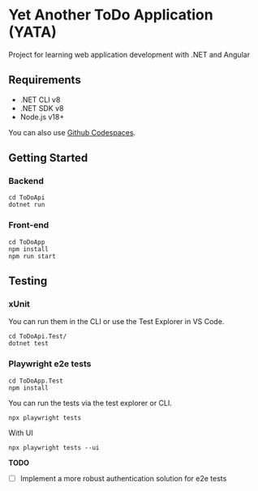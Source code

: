 
# Yet Another ToDo Application (YATA)

Project for learning web application development with .NET and Angular

## Requirements

- .NET CLI v8
- .NET SDK v8
- Node.js v18+

You can also use [Github Codespaces](https://codespaces.new/jsteinshouer/dotnet-todo).

## Getting Started

### Backend

```
cd ToDoApi
dotnet run
```

### Front-end

```
cd ToDoApp
npm install
npm run start
```

## Testing

### xUnit

You can run them in the CLI or use the Test Explorer in VS Code.

```
cd ToDoApi.Test/
dotnet test
```

### Playwright e2e tests

```
cd ToDoApp.Test
npm install
```

You can run the tests via the test explorer or CLI.

```
npx playwright tests
```

With UI

```
npx playwright tests --ui
```

**TODO**
- [ ] Implement a more robust authentication solution for e2e tests
